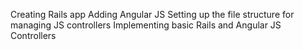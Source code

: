 Creating  Rails app
Adding Angular JS
Setting up the file structure for managing JS controllers
Implementing basic Rails and Angular JS Controllers
